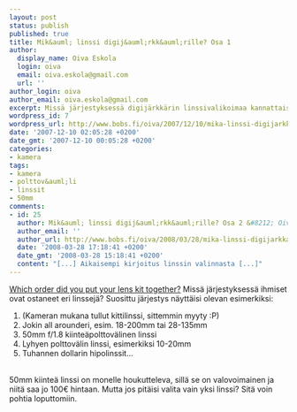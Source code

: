 ```yaml
---
layout: post
status: publish
published: true
title: Mik&auml; linssi digij&auml;rkk&auml;rille? Osa 1
author:
  display_name: Oiva Eskola
  login: oiva
  email: oiva.eskola@gmail.com
  url: ''
author_login: oiva
author_email: oiva.eskola@gmail.com
excerpt: Missä järjestyksessä digijärkkärin linssivalikoimaa kannattaisi kartuttaa?
wordpress_id: 7
wordpress_url: http://www.bobs.fi/oiva/2007/12/10/mika-linssi-digijarkkarille-osa-1/
date: '2007-12-10 02:05:28 +0200'
date_gmt: '2007-12-10 00:05:28 +0200'
categories:
- kamera
tags:
- kamera
- polttov&auml;li
- linssit
- 50mm
comments:
- id: 25
  author: Mik&auml; linssi digij&auml;rkk&auml;rille? Osa 2 &#8212; Oivallisia juttuja
  author_email: ''
  author_url: http://www.bobs.fi/oiva/2008/03/28/mika-linssi-digijarkkarille-osa-2/
  date: '2008-03-28 17:18:41 +0200'
  date_gmt: '2008-03-28 15:18:41 +0200'
  content: "[...] Aikaisempi kirjoitus linssin valinnasta [...]"
---
```

<p><a href="http://www.pixalo.com/community/general-photography-questions-answers/order-did-you-put-your-lens-kit-together-7423.html">Which order did you put your lens kit together?</a>  Miss&auml; j&auml;rjestyksess&auml; ihmiset ovat ostaneet eri linssej&auml;? Suosittu j&auml;rjestys n&auml;ytt&auml;isi olevan esimerkiksi:</p>
<ol>
<li>(Kameran mukana tullut kittilinssi, sittemmin myyty :P)</li>
<li>Jokin all arounderi, esim. 18-200mm tai 28-135mm</li>
<li>50mm f/1.8 kiinte&auml;polttov&auml;linen linssi</li>
<li>Lyhyen polttov&auml;lin linssi, esimerkiksi 10-20mm</li>
<li>Tuhannen dollarin hipolinssit...</li>
</ol><br />
50mm kiinte&auml; linssi on monelle houkutteleva, sill&auml; se on valovoimainen ja niit&auml; saa jo 100&euro; hintaan. Mutta jos pit&auml;isi valita vain yksi linssi? Sit&auml; voin pohtia loputtomiin.</p>

